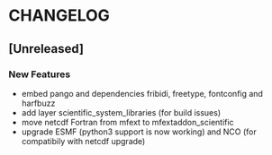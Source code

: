 # CHANGELOG


## [Unreleased]

### New Features
- embed pango and dependencies fribidi, freetype, fontconfig and harfbuzz
- add layer scientific_system_libraries (for build issues)
- move netcdf Fortran from mfext to mfextaddon_scientific
- upgrade ESMF (python3 support is now working) and NCO (for compatibily with netcdf upgrade)






